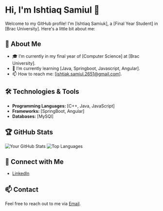 # Hi, I'm Ishtiaq Samiul 👋

<!--![Header Image](path/to/your/header/image.png)-->

Welcome to my GitHub profile! I'm [Ishtiaq Samiuk], a [Final Year Student] in [Brac University]. Here's a little bit about me:

## 🚀 About Me 
- 🎓 I’m currently in my final year of [Computer Science] at [Brac University].
- 🌱 I’m currently learning [Java, Springboot, Javascript, Angular].
- 📫 How to reach me: [ishtiak.samiul.2651@gmail.com].

## 🛠️ Technologies & Tools

- **Programming Languages:** [C++, Java, JavaScript]
- **Frameworks:** [SpringBoot, Angular]
- **Databases:** [MySQl]

## 🏆 GitHub Stats

![Your GitHub Stats](https://github-readme-stats.vercel.app/api?username=samiul2651&show_icons=true&theme=radical)
![Top Languages](https://github-readme-stats.vercel.app/api/top-langs/?username=samiul2651&layout=compact&theme=radical)

## 🔗 Connect with Me

- [LinkedIn](https://www.linkedin.com/in/samiul2651)
<!--
## 👨‍💻 Projects

- **[Project 1 Name](https://github.com/your-username/project-1)**
  - Description: [Brief Description of Project 1]
  - Tech Stack: [Technologies Used in Project 1]
  - Features: [Key Features of Project 1]

- **[Project 2 Name](https://github.com/your-username/project-2)**
  - Description: [Brief Description of Project 2]
  - Tech Stack: [Technologies Used in Project 2]
  - Features: [Key Features of Project 2]

- **[Project 3 Name](https://github.com/your-username/project-3)**
  - Description: [Brief Description of Project 3]
  - Tech Stack: [Technologies Used in Project 3]
  - Features: [Key Features of Project 3]

## 📝 Certifications & Courses

- **[Certification 1](https://certification-link.com)**
  - Description: [Brief Description of Certification 1]
  
- **[Certification 2](https://certification-link.com)**
  - Description: [Brief Description of Certification 2]
  
- **[Certification 3](https://certification-link.com)**
  - Description: [Brief Description of Certification 3]

## 🌟 Testimonials

- **[Name of Person](https://link-to-person-profile.com)**
  - Testimonial: "A short testimonial from this person."

## 🗣️ Languages

- **English:** Native
- **Spanish:** Intermediate
- **French:** Beginner
-->
## 📫 Contact

Feel free to reach out to me via [Email](mailto:ishtiak.samiul.2651@gmail.com).
